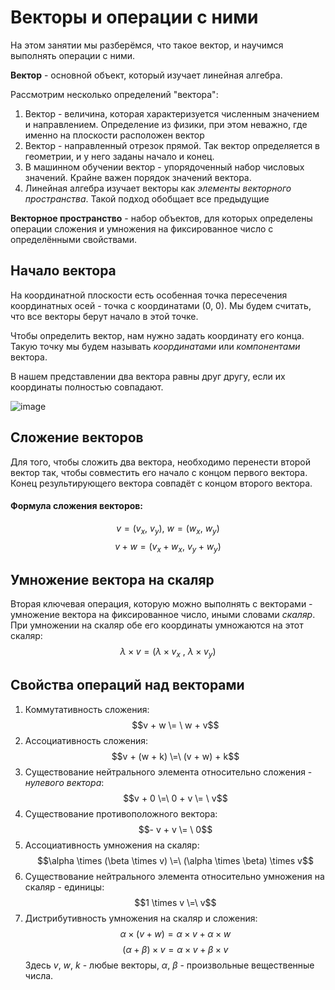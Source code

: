 # Векторы и операции с ними
На этом занятии мы разберёмся, что такое вектор, и научимся выполнять операции с ними.

**Вектор** - основной объект, который изучает линейная алгебра.

Рассмотрим несколько определений "вектора":
1. Вектор - величина, которая характеризуется численным значением и направлением. Определение из физики, при этом неважно, где именно на плоскости расположен вектор  
2. Вектор - направленный отрезок прямой. Так вектор определяется в геометрии, и у него заданы начало и конец.
3. В машинном обучении вектор - упорядоченный набор числовых значений. Крайне важен порядок значений вектора.
4. Линейная алгебра изучает векторы как *элементы векторного пространства*. Такой подход обобщает все предыдущие

**Векторное пространство** - набор объектов, для которых определены операции сложения и умножения на фиксированное число с определёнными свойствами.

## Начало вектора
На координатной плоскости есть особенная точка пересечения координатных осей - точка с координатами $` (0,\ 0) `$. Мы будем считать, что все векторы берут начало в этой точке.

Чтобы определить вектор, нам нужно задать координату его конца. Такую точку мы будем называть *координатами* или _компонентами_ вектора.

В нашем представлении два вектора равны друг другу, если их координаты полностью совпадают. 

![image](https://github.com/yuramayer/ml-math/assets/24956413/648ec50b-4276-4b4b-9827-40c327c6b48c)

## Сложение векторов
Для того, чтобы сложить два вектора, необходимо перенести второй вектор так, чтобы совместить его начало с концом первого вектора. Конец результирующего вектора совпадёт с концом второго вектора.

#### Формула сложения векторов:
$$v = (v_x,\ v_y), \ w = (w_x,\ w_y)$$ 
$$v + w = (v_x + w_x,\ v_y + w_y)$$

## Умножение вектора на скаляр
Вторая ключевая операция, которую можно выполнять с векторами - умножение вектора на фиксированное число, иными словами *скаляр*. При умножении на скаляр обе его координаты умножаются на этот скаляр:
$$\lambda \times v = (\lambda \times v_x\ ,\ \lambda \times v_y)$$

## Свойства операций над векторами
1. Коммутативность сложения:
$$v + w \= \ w + v$$
2. Ассоциативность сложения:
$$v + (w + k) \=\ (v + w) + k$$
3. Существование нейтрального элемента относительно сложения - _нулевого вектора_:
$$v + 0 \=\ 0 + v \= \ v$$
4. Существование противоположного вектора:
$$- v + v \= \ 0$$
5. Ассоциативность умножения на скаляр:
$$\alpha \times (\beta \times v) \=\ (\alpha \times \beta) \times v$$
6. Существование нейтрального элемента относительно умножения на скаляр - единицы:
$$1 \times v \=\ v$$
7. Дистрибутивность умножения на скаляр и сложения:
$$\alpha \times (v + w) = \alpha \times v + \alpha \times w$$
$$(\alpha + \beta) \times v = \alpha \times v + \beta \times v$$
Здесь $`v`$, $`w`$, $`k`$ - любые векторы, $`\alpha`$, $`\beta`$ - произвольные вещественные числа.
